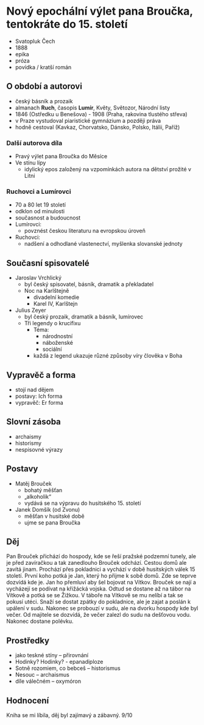 # Nový epochální výlet pana Broučka, tentokráte do 15. století

- Svatopluk Čech
- 1888
- epika
- próza
- povídka / kratší román

## O období a autorovi

- český básník a prozaik
- almanach **Ruch**, časopis **Lumír**, Květy, Světozor, Národní listy
- 1846 (Ostředku u Benešova) - 1908 (Praha, rakovina tlustého střeva)
- v Praze vystudoval piaristické gymnázium a později práva
- hodně cestoval (Kavkaz, Chorvatsko, Dánsko, Polsko, Itálii, Paříž)

### Další autorova díla

- Pravý výlet pana Broučka do Měsíce
- Ve stínu lípy
  - idylický epos založený na vzpomínkách autora na dětství prožité v Litni

### Ruchovci a Lumírovci

- 70 a 80 let 19 století
- odklon od minulosti
- současnost a budoucnost
- Lumírovci:
  - povznést českou literaturu na evropskou úroveň
- Ruchovci:
  - nadšení a odhodlané vlastenectví, myšlenka slovanské jednoty

## Současní spisovatelé

- Jaroslav Vrchlický
  - byl český spisovatel, básník, dramatik a překladatel
  - Noc na Karlštejně
    - divadelní komedie
    - Karel IV, Karlštejn
- Julius Zeyer
  - byl český prozaik, dramatik a básník, lumírovec
  - Tři legendy o krucifixu
    - Téma:
      - národnostní
      - náboženské
      - sociální
    - každá z legend ukazuje různé způsoby víry člověka v Boha

## Vypravěč a forma

- stojí nad dějem
- postavy: Ich forma
- vypravěč: Er forma

## Slovní zásoba

- archaismy
- historismy
- nespisovné výrazy

## Postavy

- Matěj Brouček
  - bohatý měšťan
  - „alkoholik“
  - vydává se na výpravu do husitského 15. století
- Janek Domšík (od Zvonu)
  - měšťan v husitské době
  - ujme se pana Broučka

## Děj

Pan Brouček přichází do hospody, kde se řeší pražské podzemní tunely, ale je před zavíračkou a tak zanedlouho Brouček odchází. Cestou domů ale zavítá jinam. Prochází přes pokladnici a vychází v době husitských válek 15 století. První koho potká je Jan, který ho přijme k sobě domů. Zde se teprve dozvídá kde je. Jan ho přemluví aby šel bojovat na Vítkov. Brouček se nají a vycházejí se podívat na křižácká vojska. Odtud se dostane až na tábor na Vítkově a potká se se Žižkou. V táboře na Vítkově se mu nelíbí a tak se pokusí utéci. Snaží se dostat zpátky do pokladnice, ale je zajat a poslán k upálení v sudu. Nakonec se probouzí v sudu, ale na dvorku hospody kde byl večer. Od majitele se dozvídá, že večer zalezl do sudu na dešťovou vodu. Nakonec dostane polévku.

## Prostředky

- jako teskné stíny – přirovnání
- Hodinky? Hodinky? - epanadiploze
- Sotně rozomiem, co bebceš – historismus
- Nesouc – archaismus
- díle válečném – oxymóron

## Hodnocení

Kniha se mi líbila, děj byl zajímavý a zábavný. 9/10
